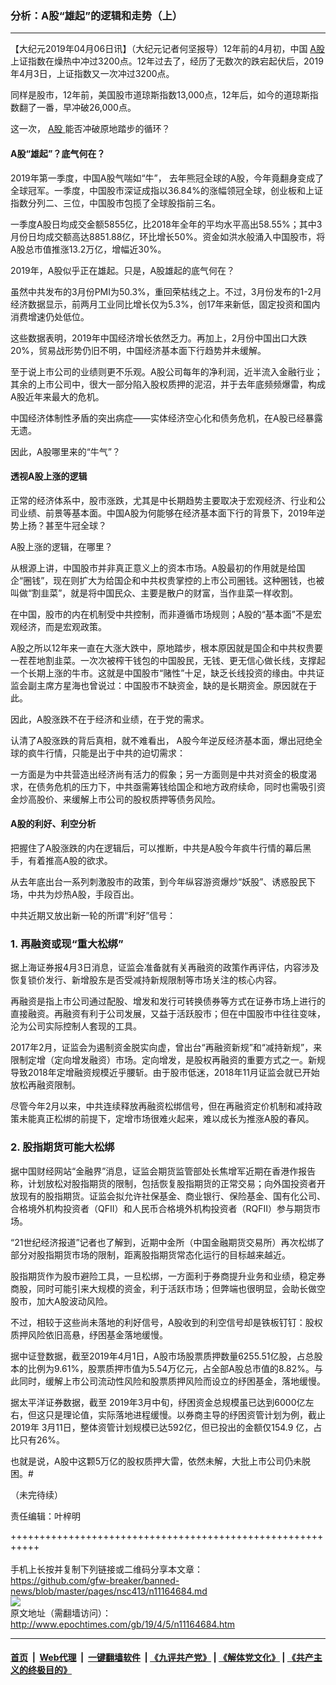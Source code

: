### 分析：A股“雄起”的逻辑和走势（上）
------------------------

<p>
 【大纪元2019年04月06日讯】（大纪元记者何坚报导）12年前的4月初，中国
 <a href="http://www.epochtimes.com/gb/tag/a%E8%82%A1.html">
  A股
 </a>
 上证指数在燥热中冲过3200点。12年过去了，经历了无数次的跌宕起伏后，2019年4月3日，上证指数又一次冲过3200点。
</p>
<p>
 同样是股市，12年前，美国股市道琼斯指数13,000点，12年后，如今的道琼斯指数翻了一番，早冲破26,000点。
</p>
<p>
 这一次，
 <a href="http://www.epochtimes.com/gb/tag/a%E8%82%A1.html">
  A股
 </a>
 能否冲破原地踏步的循环？
</p>
<h4>
 A股“雄起”？底气何在？
</h4>
<p>
 2019年第一季度，中国A股气喘如“牛”， 去年熊冠全球的A股，今年竟翻身变成了全球冠军。一季度，中国股市深证成指以36.84%的涨幅领冠全球，创业板和上证指数分列二、三位，中国股市包揽了全球股指前三名。
</p>
<p>
 一季度A股日均成交金额5855亿，比2018年全年的平均水平高出58.55%；其中3月份日均成交额高达8851.88亿，环比增长50%。资金如洪水般涌入中国股市，将A股总市值推涨13.2万亿，增幅近30%。
</p>
<p>
 2019年，A股似乎正在雄起。只是，A股雄起的底气何在？
</p>
<p>
 虽然中共发布的3月份PMI为50.3%，重回荣枯线之上。不过，3月份发布的1-2月经济数据显示，前两月工业同比增长仅为5.3%，创17年来新低，固定投资和国内消费增速仍处低位。
</p>
<p>
 这些数据表明，2019年中国经济增长依然乏力。再加上，2月份中国出口大跌20%，贸易战形势仍旧不明，中国经济基本面下行趋势并未缓解。
</p>
<p>
 至于说上市公司的业绩则更不乐观。A股公司每年的净利润，近半流入金融行业；其余的上市公司中，很大一部分陷入股权质押的泥沼，并于去年底频频爆雷，构成A股近年来最大的危机。
</p>
<p>
 中国经济体制性矛盾的突出病症——实体经济空心化和债务危机，在A股已经暴露无遗。
</p>
<p>
 因此，A股哪里来的“牛气”？
</p>
<h4>
 透视A股上涨的逻辑
</h4>
<p>
 正常的经济体系中，股市涨跌，尤其是中长期趋势主要取决于宏观经济、行业和公司业绩、前景等基本面。中国A股为何能够在经济基本面下行的背景下，2019年逆势上扬？甚至牛冠全球？
</p>
<p>
 A股上涨的逻辑，在哪里？
</p>
<p>
 从根源上讲，中国股市并非真正意义上的资本市场。A股最初的作用就是给国企“圈钱”，现在则扩大为给国企和中共权贵掌控的上市公司圈钱。这种圈钱，也被叫做“割韭菜”，就是将中国民众、主要是散户的财富，当作韭菜一样收割。
</p>
<p>
 在中国，股市的内在机制受中共控制，而非遵循市场规则；A股的“基本面”不是宏观经济，而是宏观政策。
</p>
<p>
 A股之所以12年来一直在大涨大跌中，原地踏步，根本原因就是国企和中共权贵要一茬茬地割韭菜。一次次被榨干钱包的中国股民，无钱、更无信心做长线，支撑起一个长期上涨的牛市。这就是中国股市“赌性”十足，缺乏长线投资的缘由。中共证监会副主席方星海也曾说过：中国股市不缺资金，缺的是长期资金。原因就在于此。
</p>
<p>
 因此，A股涨跌不在于经济和业绩，在于党的需求。
</p>
<p>
 认清了A股涨跌的背后真相，就不难看出， A股今年逆反经济基本面，爆出冠绝全球的疯牛行情，只能是出于中共的迫切需求：
</p>
<p>
 一方面是为中共营造出经济尚有活力的假象；另一方面则是中共对资金的极度渴求，在债务危机的压力下，中共亟需筹钱给国企和地方政府续命，同时也需吸引资金炒高股价、来缓解上市公司的股权质押等债务风险。
</p>
<h4>
 A股的利好、利空分析
</h4>
<p>
 把握住了A股涨跌的内在逻辑后，可以推断，中共是A股今年疯牛行情的幕后黑手，有着推高A股的欲求。
</p>
<p>
 从去年底出台一系列刺激股市的政策，到今年纵容游资爆炒“妖股”、诱惑股民下场，中共为炒热A股，手段百出。
</p>
<p>
 中共近期又放出新一轮的所谓“利好”信号：
</p>
<h3>
 1. 再融资或现“重大松绑”
</h3>
<p>
 据上海证券报4月3日消息，证监会准备就有关再融资的政策作再评估，内容涉及恢复锁价发行、新增股东是否受减持新规限制等市场关注的核心内容。
</p>
<p>
 再融资是指上市公司通过配股、增发和发行可转换债券等方式在证券市场上进行的直接融资。再融资有利于公司发展，又益于活跃股市；但在中国股市中往往变味，沦为公司实际控制人套现的工具。
</p>
<p>
 2017年2月，证监会为遏制资金脱实向虚，曾出台“再融资新规”和“减持新规”，来限制定增（定向增发融资）市场。定向增发，是股权再融资的重要方式之一。新规导致2018年定增融资规模近乎腰斩。由于股市低迷，2018年11月证监会就已开始放松再融资限制。
</p>
<p>
 尽管今年2月以来，中共连续释放再融资松绑信号，但在再融资定价机制和减持政策未能真正松绑的前提下，定增市场很难火起来，难以成长为推涨A股的春风。
</p>
<h3>
 2. 股指期货可能大松绑
</h3>
<p>
 据中国财经网站“金融界”消息，证监会期货监管部处长焦增军近期在香港作报告称，计划放松对股指期货的限制，包括恢复股指期货的正常交易；向外国投资者开放现有的股指期货。证监会拟允许社保基金、商业银行、保险基金、国有化公司、合格境外机构投资者（QFII）和人民币合格境外机构投资者（RQFII）参与期货市场。
</p>
<p>
 “21世纪经济报道”记者也了解到，近期中金所（中国金融期货交易所）再次松绑了部分对股指期货市场的限制，距离股指期货常态化运行的目标越来越近。
</p>
<p>
 股指期货作为股市避险工具，一旦松绑，一方面利于券商提升业务和业绩，稳定券商股，同时可能引来大规模的资金，利于活跃市场；但弊端也很明显，会助长做空股市，加大A股波动风险。
</p>
<p>
 不过，相较于这些尚未落地的利好信号，A股收到的利空信号却是铁板钉钉：股权质押风险依旧高悬，纾困基金落地缓慢。
</p>
<p>
 据中证登数据，截至2019年4月1日，A股市场股票质押数量6255.51亿股，占总股本的比例为9.61%，股票质押市值为5.54万亿元，占全部A股总市值的8.82%。与此同时，缓解上市公司流动性风险和股票质押风险而设立的纾困基金，落地缓慢。
</p>
<p>
 据太平洋证券数据，截至 2019年3月中旬，纾困资金总规模虽已达到6000亿左右，但这只是理论值，实际落地进程缓慢。以券商主导的纾困资管计划为例，截止2019年 3月11日，整体资管计划规模已达592亿，但已投出的金额仅154.9 亿，占比只有26%。
</p>
<p>
 也就是说，A股中这颗5万亿的股权质押大雷，依然未解，大批上市公司仍未脱困。#
</p>
<p>
 （未完待续）
</p>
<p>
 责任编辑：叶梓明
</p>

+++++++++++++++++++++++++++++++++++++++++++++++++++++++++++<br/><br/>
手机上长按并复制下列链接或二维码分享本文章：<br/>
https://github.com/gfw-breaker/banned-news/blob/master/pages/nsc413/n11164684.md <br/>
<a href='https://github.com/gfw-breaker/banned-news/blob/master/pages/nsc413/n11164684.md'><img src='https://github.com/gfw-breaker/banned-news/blob/master/pages/nsc413/n11164684.md.png'/></a> <br/>
原文地址（需翻墙访问）：http://www.epochtimes.com/gb/19/4/5/n11164684.htm


------------------------
#### [首页](https://github.com/gfw-breaker/banned-news/blob/master/README.md) &nbsp;|&nbsp; [Web代理](https://github.com/labour-camp/helloworld) &nbsp;|&nbsp; [一键翻墙软件](https://github.com/gfw-breaker/nogfw/blob/master/README.md) &nbsp;| [《九评共产党》](https://github.com/gfw-breaker/9ping.md/blob/master/README.md#九评之一评共产党是什么) | [《解体党文化》](https://github.com/gfw-breaker/jtdwh.md/blob/master/README.md) | [《共产主义的终极目的》](https://github.com/gfw-breaker/gczydzjmd.md/blob/master/README.md)

